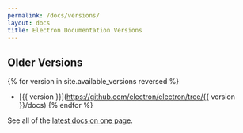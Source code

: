 ```yaml
---
permalink: /docs/versions/
layout: docs
title: Electron Documentation Versions
---
```



## Older Versions

{% for version in site.available_versions reversed %}
- [{{ version }}](https://github.com/electron/electron/tree/{{ version }}/docs)
{% endfor %}

See all of the [latest docs on one page](/docs/all/).
